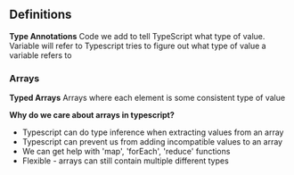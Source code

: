 ## Definitions

**Type Annotations**
Code we add to tell TypeScript what type of value. Variable will refer to
Typescript tries to figure out what type of value a variable refers to

### Arrays

**Typed Arrays**
Arrays where each element is some consistent type of value

**Why do we care about arrays in typescript?**

- Typescript can do type inference when extracting values from an array
- Typescript can prevent us from adding incompatible values to an array
- We can get help with 'map', 'forEach', 'reduce' functions
- Flexible - arrays can still contain multiple different types
